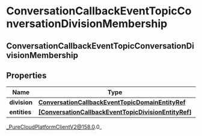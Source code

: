 # ConversationCallbackEventTopicConversationDivisionMembership

## ConversationCallbackEventTopicConversationDivisionMembership

## Properties

|Name | Type | Description | Notes|
|------------ | ------------- | ------------- | -------------|
| **division** | [**ConversationCallbackEventTopicDomainEntityRef**](ConversationCallbackEventTopicDomainEntityRef) |  | [optional] |
| **entities** | [**[ConversationCallbackEventTopicDivisionEntityRef]**](ConversationCallbackEventTopicDivisionEntityRef) |  | [optional] |



_PureCloudPlatformClientV2@158.0.0_
